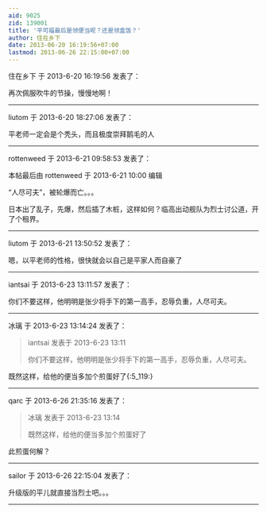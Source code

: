 ```yaml
---
aid: 9025
zid: 139001
title: '平可福最后是领便当呢？还是领盒饭？'
author: 住在乡下
date: 2013-06-20 16:19:56+07:00
lastmod: 2013-06-26 22:15:00+07:00
---
```


住在乡下 于 2013-6-20 16:19:56 发表了：

再次佩服吹牛的节操，慢慢地啊！

---------

liutom 于 2013-6-20 18:27:06 发表了：

平老师一定会是个秃头，而且极度崇拜鹅毛的人

---------

rottenweed 于 2013-6-21 09:58:53 发表了：

本帖最后由 rottenweed 于 2013-6-21 10:00 编辑 

“人尽可夫”，被轮爆而亡。。。

日本出了乱子，先爆，然后插了木桩，这样如何？临高出动舰队为烈士讨公道，开了个租界。

---------

liutom 于 2013-6-21 13:50:52 发表了：

嗯，以平老师的性格，很快就会以自己是平家人而自豪了

---------

iantsai 于 2013-6-23 13:11:57 发表了：

你们不要这样，他明明是张少将手下的第一高手，忍辱负重，人尽可夫。

---------

冰璃 于 2013-6-23 13:14:24 发表了：

> iantsai 发表于 2013-6-23 13:11
> 
> 你们不要这样，他明明是张少将手下的第一高手，忍辱负重，人尽可夫。



既然这样，给他的便当多加个煎蛋好了{:5\_119:}

---------

qarc 于 2013-6-26 21:35:16 发表了：

> 冰璃 发表于 2013-6-23 13:14
> 
> 既然这样，给他的便当多加个煎蛋好了



此煎蛋何解？

---------

sailor 于 2013-6-26 22:15:04 发表了：

升级版的平儿就直接当烈士吧。。。

---------


